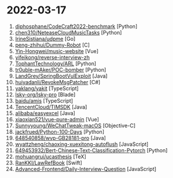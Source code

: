 # 2022-03-17

1. [diphosphane/CodeCraft2022-benchmark](https://github.com/diphosphane/CodeCraft2022-benchmark "a benchmark for Huawei CodeCraft 2022 判题器 算分器") [Python]
2. [chen310/NeteaseCloudMusicTasks](https://github.com/chen310/NeteaseCloudMusicTasks "网易云音乐自动任务：刷等级、云贝、云豆等") [Python]
3. [IrineSistiana/udpme](https://github.com/IrineSistiana/udpme "") [Go]
4. [peng-zhihui/Dummy-Robot](https://github.com/peng-zhihui/Dummy-Robot "我的超迷你机械臂机器人项目。") [C]
5. [Yin-Hongwei/music-website](https://github.com/Yin-Hongwei/music-website "🎧 Vue + SpringBoot + MyBatis 音乐网站") [Vue]
6. [yifeikong/reverse-interview-zh](https://github.com/yifeikong/reverse-interview-zh "技术面试最后反问面试官的话") 
7. [TophantTechnology/ARL](https://github.com/TophantTechnology/ARL "ARL(Asset Reconnaissance Lighthouse)资产侦察灯塔系统旨在快速侦察与目标关联的互联网资产，构建基础资产信息库。 协助甲方安全团队或者渗透测试人员有效侦察和检索资产，发现存在的薄弱点和攻击面。") [Python]
8. [tr0uble-mAker/POC-bomber](https://github.com/tr0uble-mAker/POC-bomber "利用大量高威胁poc/exp快速获取目标权限，用于渗透和红队快速打点") [Python]
9. [LandGrey/SpringBootVulExploit](https://github.com/LandGrey/SpringBootVulExploit "SpringBoot 相关漏洞学习资料，利用方法和技巧合集，黑盒安全评估 check list") [Java]
10. [huiyadanli/RevokeMsgPatcher](https://github.com/huiyadanli/RevokeMsgPatcher "A hex editor for WeChat/QQ/TIM - PC版微信/QQ/TIM防撤回补丁（我已经看到了，撤回也没用了）") [C#]
11. [yaklang/yakit](https://github.com/yaklang/yakit "Cyber Security ALL-IN-ONE Platform") [TypeScript]
12. [lsky-org/lsky-pro](https://github.com/lsky-org/lsky-pro "☁️兰空图床(Lsky Pro) - Your photo album on the cloud.") [Blade]
13. [baidu/amis](https://github.com/baidu/amis "前端低代码框架，通过 JSON 配置就能生成各种页面。") [TypeScript]
14. [TencentCloud/TIMSDK](https://github.com/TencentCloud/TIMSDK "腾讯云即时通信 IM 服务，国内下载镜像：") [Java]
15. [alibaba/easyexcel](https://github.com/alibaba/easyexcel "快速、简洁、解决大文件内存溢出的java处理Excel工具") [Java]
16. [xiaoxian521/vue-pure-admin](https://github.com/xiaoxian521/vue-pure-admin "🔥 ✨✨ ✨ Vue3.0+TypeScript+Vite2.0+Element-Plus编写的一套后台管理系统（兼容移动端）") [Vue]
17. [Sunnyyoung/WeChatTweak-macOS](https://github.com/Sunnyyoung/WeChatTweak-macOS "A dynamic library tweak for WeChat macOS - 首款微信 macOS 客户端撤回拦截与多开 🔨") [Objective-C]
18. [jackfrued/Python-100-Days](https://github.com/jackfrued/Python-100-Days "Python - 100天从新手到大师") [Python]
19. [648540858/wvp-GB28181-pro](https://github.com/648540858/wvp-GB28181-pro "WEB VIDEO PLATFORM是一个基于GB28181-2016标准实现的网络视频平台，支持NAT穿透，支持海康、大华、宇视等品牌的IPC、NVR、DVR接入。支持国标级联，支持rtsp/rtmp等视频流转发到国标平台，支持rtsp/rtmp等推流转发到国标平台。") [Java]
20. [wyattzheng/chaoxing-xuexitong-autoflush](https://github.com/wyattzheng/chaoxing-xuexitong-autoflush "超星学习通全自动无人值守刷课程序，使用协议发包来实现，无需浏览器，支持自动过视频。") [JavaScript]
21. [649453932/Bert-Chinese-Text-Classification-Pytorch](https://github.com/649453932/Bert-Chinese-Text-Classification-Pytorch "使用Bert，ERNIE，进行中文文本分类") [Python]
22. [mohuangrui/ucasthesis](https://github.com/mohuangrui/ucasthesis "LaTeX Thesis Template for the University of Chinese Academy of Sciences") [TeX]
23. [RanKKI/LawRefBook](https://github.com/RanKKI/LawRefBook "中华人民共和国法律手册") [Swift]
24. [Advanced-Frontend/Daily-Interview-Question](https://github.com/Advanced-Frontend/Daily-Interview-Question "我是依扬（木易杨），公众号「高级前端进阶」作者，每天搞定一道前端大厂面试题，祝大家天天进步，一年后会看到不一样的自己。") [JavaScript]
